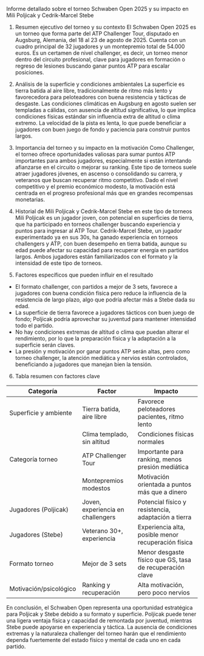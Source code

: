Informe detallado sobre el torneo Schwaben Open 2025 y su impacto en Mili Poljicak y Cedrik-Marcel Stebe

1. Resumen ejecutivo del torneo y su contexto
El Schwaben Open 2025 es un torneo que forma parte del ATP Challenger Tour, disputado en Augsburg, Alemania, del 18 al 23 de agosto de 2025. Cuenta con un cuadro principal de 32 jugadores y un montepremio total de 54.000 euros. Es un certamen de nivel challenger, es decir, un torneo menor dentro del circuito profesional, clave para jugadores en formación o regreso de lesiones buscando ganar puntos ATP para escalar posiciones.

2. Análisis de la superficie y condiciones ambientales
La superficie es tierra batida al aire libre, tradicionalmente de ritmo más lento y favorecedora para peloteadores con buena resistencia y tácticas de desgaste. Las condiciones climáticas en Augsburg en agosto suelen ser templadas a cálidas, con ausencia de altitud significativa, lo que implica condiciones físicas estándar sin influencia extra de altitud o clima extremo. La velocidad de la pista es lenta, lo que puede beneficiar a jugadores con buen juego de fondo y paciencia para construir puntos largos.

3. Importancia del torneo y su impacto en la motivación
Como Challenger, el torneo ofrece oportunidades valiosas para sumar puntos ATP importantes para ambos jugadores, especialmente si están intentando afianzarse en el circuito o mejorar su ranking. Este tipo de torneos suele atraer jugadores jóvenes, en ascenso o consolidando su carrera, y veteranos que buscan recuperar ritmo competitivo. Dado el nivel competitivo y el premio económico modesto, la motivación está centrada en el progreso profesional más que en grandes recompensas monetarias.

4. Historial de Mili Poljicak y Cedrik-Marcel Stebe en este tipo de torneos
Mili Poljicak es un jugador joven, con potencial en superficies de tierra, que ha participado en torneos challenger buscando experiencia y puntos para ingresar al ATP Tour. Cedrik-Marcel Stebe, un jugador experimentado ya en sus 30s, ha ganado experiencia en torneos challengers y ATP, con buen desempeño en tierra batida, aunque su edad puede afectar su capacidad para recuperar energía en partidos largos. Ambos jugadores están familiarizados con el formato y la intensidad de este tipo de torneos.

5. Factores específicos que pueden influir en el resultado
- El formato challenger, con partidos a mejor de 3 sets, favorece a jugadores con buena condición física pero reduce la influencia de la resistencia de largo plazo, algo que podría afectar más a Stebe dada su edad.
- La superficie de tierra favorece a jugadores tácticos con buen juego de fondo; Poljicak podría aprovechar su juventud para mantener intensidad todo el partido.
- No hay condiciones extremas de altitud o clima que puedan alterar el rendimiento, por lo que la preparación física y la adaptación a la superficie serán claves.
- La presión y motivación por ganar puntos ATP serán altas, pero como torneo challenger, la atención mediática y nervios están controlados, beneficiando a jugadores que manejan bien la tensión.

6. Tabla resumen con factores clave

| Categoría                | Factor                              | Impacto                             |
|-------------------------|-----------------------------------|-----------------------------------|
| Superficie y ambiente    | Tierra batida, aire libre          | Favorece peloteadores pacientes, ritmo lento |
|                         | Clima templado, sin altitud        | Condiciones físicas normales       |
| Categoría torneo        | ATP Challenger Tour                | Importante para ranking, menos presión mediática |
|                         | Montepremios modestos              | Motivación orientada a puntos más que a dinero |
| Jugadores (Poljicak)    | Joven, experiencia en challengers | Potencial físico y resistencia, adaptación a tierra |
| Jugadores (Stebe)       | Veterano 30+, experiencia          | Experiencia alta, posible menor recuperación física |
| Formato torneo          | Mejor de 3 sets                   | Menor desgaste físico que GS, tasa de recuperación clave |
| Motivación/psicológico  | Ranking y recuperación             | Alta motivación, pero poco nervios |

En conclusión, el Schwaben Open representa una oportunidad estratégica para Poljicak y Stebe debido a su formato y superficie. Poljicak puede tener una ligera ventaja física y capacidad de remontada por juventud, mientras Stebe puede apoyarse en experiencia y táctica. La ausencia de condiciones extremas y la naturaleza challenger del torneo harán que el rendimiento dependa fuertemente del estado físico y mental de cada uno en cada partido.